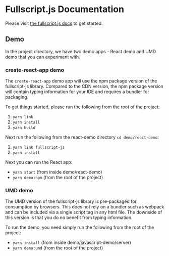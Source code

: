 # Fullscript.js Documentation

Please visit [the fullscript.js docs](https://fullscript.dev/docs/how-to-guides/fullscript-js/what-is-fullscript-js) to get started.


## Demo

In the project directory, we have two demo apps - React demo and UMD demo that you can experiment with.

### create-react-app demo

The `create-react-app` demo app will use the npm package version of the fullscript-js library. Compared to the CDN version, the npm package version will contain typing information for your IDE and requires a bundler for packaging.

To get things started, please run the following from the root of the project:

1. `yarn link`
2. `yarn install`
3. `yarn build`

Next run the following from the react-demo directory `cd demo/react-demo`:

1. `yarn link fullscript-js`
2. `yarn install`

Next you can run the React app:

- `yarn start` (from inside demo/react-demo)
- `yarn demo:npm` (from the root of the project)

### UMD demo

The UMD version of the fullscript-js library is pre-packaged for consumption by browsers. This does not rely on a bundler such as webpack and can be included via a single script tag in any html file. The downside of this version is that you do no benefit from typing information.

To run the demo, you need simply run the following from the root of the project:

- `yarn install` (from inside demo/javascript-demo/server)
- `yarn demo:umd` (from the root of the project)

